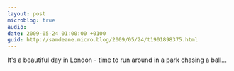```yaml
---
layout: post
microblog: true
audio: 
date: 2009-05-24 01:00:00 +0100
guid: http://samdeane.micro.blog/2009/05/24/t1901898375.html
---
```

It's a beautiful day in London - time to run around in a park chasing a ball...
